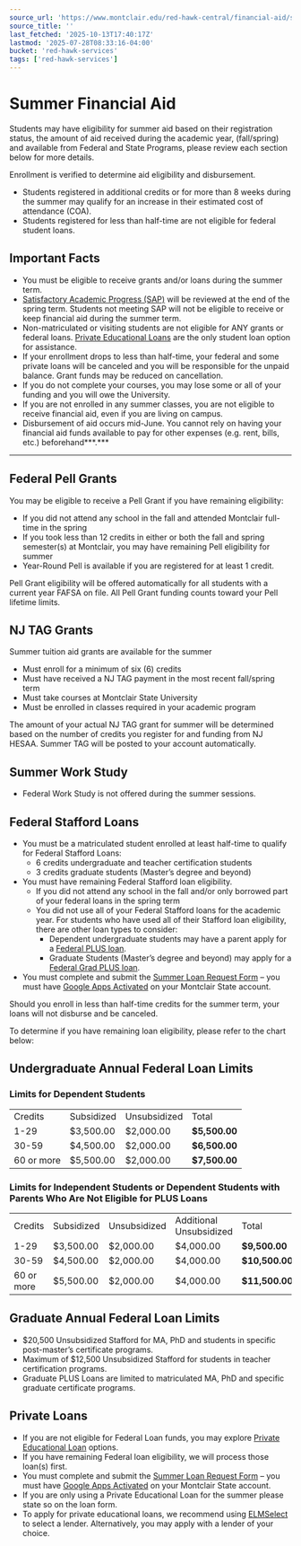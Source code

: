 ```yaml
---
source_url: 'https://www.montclair.edu/red-hawk-central/financial-aid/summer-financial-aid/'
source_title: ''
last_fetched: '2025-10-13T17:40:17Z'
lastmod: '2025-07-28T08:33:16-04:00'
bucket: 'red-hawk-services'
tags: ['red-hawk-services']
---
```


# Summer Financial Aid

Students may have eligibility for summer aid based on their registration status, the amount of aid received during the academic year, (fall/spring) and available from Federal and State Programs, please review each section below for more details.

Enrollment is verified to determine aid eligibility and disbursement.

* Students registered in additional credits or for more than 8 weeks during the summer may qualify for an increase in their estimated cost of attendance (COA).
* Students registered for less than half-time are not eligible for federal student loans.

## **Important Facts**

* You must be eligible to receive grants and/or loans during the summer term.
* [Satisfactory Academic Progress (SAP)](https://www.montclair.edu/red-hawk-central/financial-aid/sap-regulations/satisfactory-academic-progress-sap/) will be reviewed at the end of the spring term. Students not meeting SAP will not be eligible to receive or keep financial aid during the summer term.
* Non-matriculated or visiting students are not eligible for ANY grants or federal loans. [Private Educational Loans](https://www.montclair.edu/red-hawk-central/financial-aid/loans/private-educational-loans/) are the only student loan option for assistance.
* If your enrollment drops to less than half-time, your federal and some private loans will be canceled and you will be responsible for the unpaid balance. Grant funds may be reduced on cancellation.
* If you do not complete your courses, you may lose some or all of your funding and you will owe the University.
* If you are not enrolled in any summer classes, you are not eligible to receive financial aid, even if you are living on campus.
* Disbursement of aid occurs mid-June. You cannot rely on having your financial aid funds available to pay for other expenses (e.g. rent, bills, etc.) beforehand***.***

---

## **Federal Pell Grants**

You may be eligible to receive a Pell Grant if you have remaining eligibility:

* If you did not attend any school in the fall and attended Montclair full-time in the spring
* If you took less than 12 credits in either or both the fall and spring semester(s) at Montclair, you may have remaining Pell eligibility for summer
* Year-Round Pell is available if you are registered for at least 1 credit.

Pell Grant eligibility will be offered automatically for all students with a current year FAFSA on file. All Pell Grant funding counts toward your Pell lifetime limits.

## NJ TAG Grants

Summer tuition aid grants are available for the summer

* Must enroll for a minimum of six (6) credits
* Must have received a NJ TAG payment in the most recent fall/spring term
* Must take courses at Montclair State University
* Must be enrolled in classes required in your academic program

The amount of your actual NJ TAG grant for summer will be determined based on the number of credits you register for and funding from NJ HESAA. Summer TAG will be posted to your account automatically.

## **Summer Work Study**

* Federal Work Study is not offered during the summer sessions.

## **Federal Stafford Loans**

* You must be a matriculated student enrolled at least half-time to qualify for Federal Stafford Loans:
  + 6 credits undergraduate and teacher certification students
  + 3 credits graduate students (Master’s degree and beyond)
* You must have remaining Federal Stafford loan eligibility.
  + If you did not attend any school in the fall and/or only borrowed part of your federal loans in the spring term
  + You did not use all of your Federal Stafford loans for the academic year. For students who have used all of their Stafford loan eligibility, there are other loan types to consider:
    - Dependent undergraduate students may have a parent apply for a [Federal PLUS loan](https://www.montclair.edu/red-hawk-central/financial-aid/loans/federal-parent-loans-plus/).
    - Graduate Students (Master’s degree and beyond) may apply for a [Federal Grad PLUS loan](https://www.montclair.edu/red-hawk-central/paying-for-college/loans/graduate-federal-plus-loans/).
* You must complete and submit the [Summer Loan Request Form](https://goo.gl/forms/8xpAaAAgbdmTazIE2) – you must have [Google Apps Activated](http://www.montclair.edu/oit/documentation/google-apps/) on your Montclair State account.

Should you enroll in less than half-time credits for the summer term, your loans will not disburse and be canceled.

To determine if you have remaining loan eligibility, please refer to the chart below:

## **Undergraduate Annual Federal Loan Limits**

### **Limits for Dependent Students**

|  |  |  |  |
| --- | --- | --- | --- |
| Credits | Subsidized | Unsubsidized | Total |
| 1-29 | $3,500.00 | $2,000.00 | **$5,500.00** |
| 30-59 | $4,500.00 | $2,000.00 | **$6,500.00** |
| 60 or more | $5,500.00 | $2,000.00 | **$7,500.00** |

### **Limits for Independent Students or Dependent Students with Parents Who Are Not Eligible for PLUS Loans**

|  |  |  |  |  |
| --- | --- | --- | --- | --- |
| Credits | Subsidized | Unsubsidized | Additional Unsubsidized | Total |
| 1-29 | $3,500.00 | $2,000.00 | $4,000.00 | **$9,500.00** |
| 30-59 | $4,500.00 | $2,000.00 | $4,000.00 | **$10,500.00** |
| 60 or more | $5,500.00 | $2,000.00 | $4,000.00 | **$11,500.00** |

## **Graduate Annual Federal Loan Limits**

* $20,500 Unsubsidized Stafford for MA, PhD and students in specific post-master’s certificate programs.
* Maximum of $12,500 Unsubsidized Stafford for students in teacher certification programs.
* Graduate PLUS Loans are limited to matriculated MA, PhD and specific graduate certificate programs.

## **Private Loans**

* If you are not eligible for Federal Loan funds, you may explore [Private Educational Loan](https://www.montclair.edu/red-hawk-central/financial-aid/loans/private-educational-loans/) options.
* If you have remaining Federal loan eligibility, we will process those loan(s) first.
* You must complete and submit the [Summer Loan Request Form](https://goo.gl/forms/8xpAaAAgbdmTazIE2) – you must have [Google Apps Activated](http://www.montclair.edu/oit/documentation/google-apps/) on your Montclair State account.
* If you are only using a Private Educational Loan for the summer please state so on the loan form.
* To apply for private educational loans, we recommend using [ELMSelect](https://www.elmselect.com/v4/school/357/program-select) to select a lender. Alternatively, you may apply with a lender of your choice.